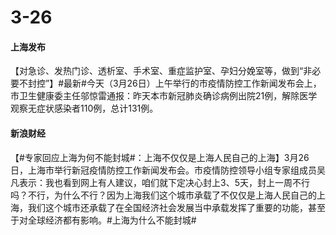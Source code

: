# 3-26

#### 上海发布

【对急诊、发热门诊、透析室、手术室、重症监护室、孕妇分娩室等，做到“非必要不封控”】#最新#今天（3月26日）上午举行的市疫情防控工作新闻发布会上，市卫生健康委主任邬惊雷通报：昨天本市新冠肺炎确诊病例出院21例，解除医学观察无症状感染者110例，总计131例。

#### 新浪财经

【#专家回应上海为何不能封城#：上海不仅仅是上海人民自己的上海】3月26日，上海市举行新冠疫情防控工作新闻发布会。市疫情防控领导小组专家组成员吴凡表示：我也看到网上有人建议，咱们就下定决心封上3、5天，封上一周不行吗？不行，为什么不行？因为上海我们这个城市承载了不仅仅是上海人民自己的上海，我们这个城市还承载了在全国经济社会发展当中承载发挥了重要的功能，甚至于对全球经济都有影响。#上海为什么不能封城#
